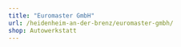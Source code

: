```yaml
---
title: "Euromaster GmbH"
url: /heidenheim-an-der-brenz/euromaster-gmbh/
shop: Autowerkstatt
---
```

